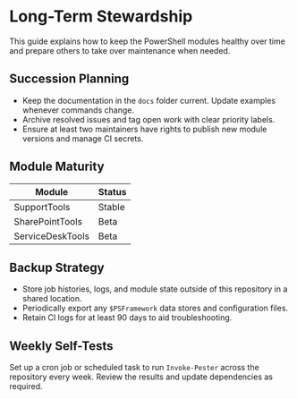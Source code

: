 # Long-Term Stewardship

This guide explains how to keep the PowerShell modules healthy over time and prepare others to take over maintenance when needed.

## Succession Planning

- Keep the documentation in the `docs` folder current. Update examples whenever commands change.
- Archive resolved issues and tag open work with clear priority labels.
- Ensure at least two maintainers have rights to publish new module versions and manage CI secrets.

## Module Maturity

| Module            | Status       |
|-------------------|-------------|
| SupportTools      | Stable      |
| SharePointTools   | Beta        |
| ServiceDeskTools  | Beta|

## Backup Strategy

- Store job histories, logs, and module state outside of this repository in a shared location.
- Periodically export any `$PSFramework` data stores and configuration files.
- Retain CI logs for at least 90 days to aid troubleshooting.

## Weekly Self-Tests

Set up a cron job or scheduled task to run `Invoke-Pester` across the repository every week. Review the results and update dependencies as required.
